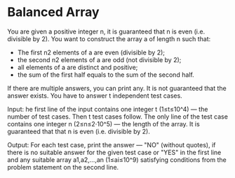 # Balanced Array
You are given a positive integer n, it is guaranteed that n is even (i.e. divisible by 2).
You want to construct the array a of length n such that:

- The first n2 elements of a are even (divisible by 2); 
- the second n2 elements of a are odd (not divisible by 2);
- all elements of a are distinct and positive;
- the sum of the first half equals to the sum of the second half.

If there are multiple answers, you can print any. It is not guaranteed that the answer exists.
You have to answer t independent test cases.

Input: he first line of the input contains one integer t (1≤t≤10^4) — the number of test cases. Then t test cases follow.
The only line of the test case contains one integer n (2≤n≤2⋅10^5) — the length of the array. It is guaranteed that that n is even (i.e. divisible by 2).

Output: For each test case, print the answer — "NO" (without quotes), if there is no suitable answer for the given test case or "YES" in the first line and any suitable array a1,a2,…,an (1≤ai≤10^9) satisfying conditions from the problem statement on the second line.


